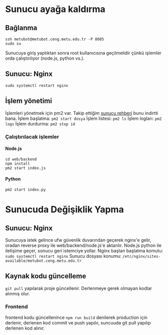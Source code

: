 # Sunucu ayağa kaldırma
## Bağlanma
```
ssh metubot@metubot.ceng.metu.edu.tr -P 8085
sudo su
```
Sunucuya giriş yaptıktan sonra root kullanıcısına geçilmelidir çünkü işlemler orda çalıştırılıyor (node.js, python vs.).

## Sunucu: Nginx
`sudo systemctl restart nginx`

## İşlem yönetimi
İşlemleri yönetmek için pm2 var. Takip ettiğim [sunucu rehberi](https://hackernoon.com/a-tutorial-to-deploy-the-nodejs-app-to-nginx-server) bunu indirtti bana.
İşlem başlatma: `pm2 start dosya`
İşlem listesi: `pm2 ls`
İşlem logları: `pm2 logs`
İşlem durdurma: `pm2 stop id`
### Çalıştırılacak işlemler
#### Node.js
```
cd web/backend
npm install
pm2 start index.js
```
#### Python
```
pm2 start index.py
```
# Sunucuda Değişiklik Yapma
## Sunucu: Nginx
Sunucuya istek gelince ufw güvenlik duvarından geçerek nginx'e gelir, oradan reverse proxy ile web/backend/node.js'e aktarılır. Node.js python ile iletişime geçer, sonucu geri istemciye yollar.
Nginx baştan başlatma komutu:
`sudo systemctl restart nginx`
Sunucu dosyası konumu:
`/etc/nginx/sites-available/metubot.ceng.metu.edu.tr`
## Kaynak kodu güncelleme
`git pull` yapılarak proje güncellenir. Derlenmeye gerek olmayan kodlar alınmış olur.
### Frontend
frontend kodu güncellenince `npm run build` denilerek production için derlenir, derlenen kod commit ve push yapılır, suncuuda git pull yapılıp derlenen kod alınır. 
